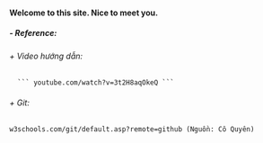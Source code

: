 #### Welcome to this site. Nice to meet you.

##### - Reference:

###### + Video hướng dẫn:
      ``` youtube.com/watch?v=3t2H8aqOkeQ ```

###### + Git:
``` w3schools.com/git/default.asp?remote=github (Nguồn: Cô Quyên) ```
